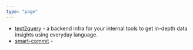 ```yaml
---
type: "page"
---
```


- [text2query]() - a backend infra for your internal tools to get in-depth data insights using everyday language.
- [smart-commit]() - 